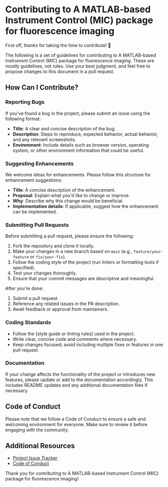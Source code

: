 # Contributing to A MATLAB-based Instrument Control (MIC) package for fluorescence imaging

First off, thanks for taking the time to contribute! 🚀

The following is a set of guidelines for contributing to A MATLAB-based Instrument Control (MIC) package for fluorescence imaging. These are mostly guidelines, not rules. Use your best judgment, and feel free to propose changes to this document in a pull request.

## How Can I Contribute?

### Reporting Bugs

If you've found a bug in the project, please submit an issue using the following format:
- **Title**: A clear and concise description of the bug.
- **Description**: Steps to reproduce, expected behavior, actual behavior, and any relevant screenshots.
- **Environment**: Include details such as browser version, operating system, or other environment information that could be useful.

### Suggesting Enhancements

We welcome ideas for enhancements. Please follow this structure for enhancement suggestions:
- **Title**: A concise description of the enhancement.
- **Proposal**: Explain what you'd like to change or improve.
- **Why**: Describe why this change would be beneficial.
- **Implementation details**: If applicable, suggest how the enhancement can be implemented.

### Submitting Pull Requests

Before submitting a pull request, please ensure the following:
1. Fork the repository and clone it locally.
2. Make your changes in a new branch based on `main` (e.g., `feature/your-feature` or `fix/your-fix`).
3. Follow the coding style of the project (run linters or formatting tools if specified).
4. Test your changes thoroughly.
5. Ensure that your commit messages are descriptive and meaningful.

After you're done:
1. Submit a pull request.
2. Reference any related issues in the PR description.
3. Await feedback or approval from maintainers.

### Coding Standards

- Follow the [style guide or linting rules] used in the project.
- Write clear, concise code and comments where necessary.
- Keep changes focused; avoid including multiple fixes or features in one pull request.

### Documentation

If your change affects the functionality of the project or introduces new features, please update or add to the documentation accordingly. This includes README updates and any additional documentation files if necessary.

## Code of Conduct

Please note that we follow a Code of Conduct to ensure a safe and welcoming environment for everyone. Make sure to review it before engaging with the community.

## Additional Resources

- [Project Issue Tracker](https://github.com/your-repository/issues)
- [Code of Conduct](CODE_OF_CONDUCT.md)

Thank you for contributing to A MATLAB-based Instrument Control (MIC) package for fluorescence imaging!
